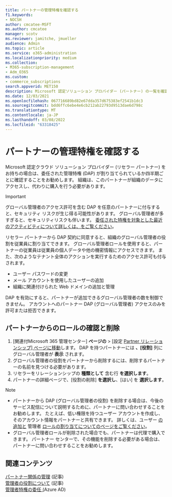 ```yaml
---
title: パートナーの管理特権を確認する
f1.keywords:
- NOCSH
author: cmcatee-MSFT
ms.author: cmcatee
manager: scotv
ms.reviewer: jamitche, jmueller
audience: Admin
ms.topic: article
ms.service: o365-administration
ms.localizationpriority: medium
ms.collection:
- M365-subscription-management
- Adm_O365
ms.custom:
- commerce_subscriptions
search.appverid: MET150
description: Microsoft 認定ソリューション プロバイダー (パートナー) の一覧を確認して、持っている管理者特権と、それらの特権を削除する方法を確認する方法について説明します。
ms.date: 12/03/2021
ms.openlocfilehash: 067716689bd82e67dda357d675383ef2541b1dc3
ms.sourcegitcommit: bdd6ffc6ebe4e6cb212ab22793d9513dae6d798c
ms.translationtype: MT
ms.contentlocale: ja-JP
ms.lasthandoff: 03/08/2022
ms.locfileid: "63318425"
---
```

# <a name="review-partner-administrative-privileges"></a>パートナーの管理特権を確認する

Microsoft 認定クラウド ソリューション プロバイダー (リセラー パートナー) をお持ちの場合は、委任された管理特権 (DAP) が割り当てられているか四半期ごとに確認することをお勧めします。 組織は、このパートナーが組織のデータにアクセスし、代わりに購入を行う必要があります。

> [!IMPORTANT]
> グローバル管理者のアクセス許可を含む DAP を任意のパートナーに付与すると、セキュリティ リスクが生じ得る可能性があります。 グローバル管理者が多すぎると、セキュリティリスクも伴います。 [委任された特権を対象とした最近のアクティビティについて詳しくは、をご覧ください](https://www.microsoft.com/security/blog/2021/10/25/nobelium-targeting-delegated-administrative-privileges-to-facilitate-broader-attacks/)。

リセラー パートナーから DAP 契約に同意すると、組織のグローバル管理者の役割を従業員に割り当てできます。 グローバル管理者ロールを使用すると、パートナーの従業員は従業員の個人データや他の機密情報にアクセスできます。 また、次のようなテナント全体のアクションを実行するためのアクセス許可も付与されます。

- ユーザー パスワードの変更
- メール アカウントを使用したユーザーの追加
- 組織に関連付けられた Web ドメインの追加と管理

DAP を有効にすると、パートナーが追加できるグローバル管理者の数を制御できません。 アカウントへのパートナー DAP (グローバル管理者) アクセスのみを許可または拒否できます。

## <a name="review-and-remove-roles-from-partners"></a>パートナーからのロールの確認と削除

1. [関連付Microsoft 365 管理センター] **ページの** >  [設定 <a href="https://go.microsoft.com/fwlink/p/?linkid=2074649" target="_blank">Partner リレーションシップ] ページに移動</a>します。 DAP を持つパートナーには **、[役割]** 列にグローバル管理者が **表示** されます。
2. グローバル管理者の役割をパートナーから削除するには、削除するパートナーの名前を見つける必要があります。
3. リセラーをリレーションシップの **種類として** 含む行 **を選択します**。
4. パートナーの詳細ページで、[役割の削除] **を選択し**、[はい] を **選択します**。

> [!NOTE]
>
> - パートナーから DAP (グローバル管理者の役割) を削除する場合は、今後のサービス配信について説明するために、パートナーに問い合わせすることをお勧めします。 たとえば、低い権限を持つユーザー アカウントを作成し、そのアカウント情報をパートナーと共有できます。 詳しくは、ユーザー [の追加と](../admin/add-users/add-users.md) 管理者 [ロールの割り当てについてのページをご覧ください](../admin/add-users/assign-admin-roles.md)。
> - グローバル管理者ロールが削除された場合でも、パートナーは代理で購入できます。 パートナー センターで、その機能を削除する必要がある場合は、パートナーに問い合わせすることをお勧めします。

## <a name="related-content"></a>関連コンテンツ

[パートナー関係の管理](manage-partners.md) (記事)\
[管理者の役割について](../admin/add-users/about-admin-roles.md) (記事)\
[管理者特権の委任 (](/partner-center/customers-revoke-admin-privileges#delegated-admin-privileges-in-azure-ad)Azure AD)
